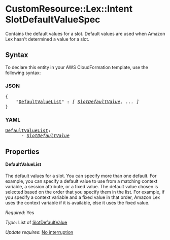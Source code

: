 # CustomResource::Lex::Intent SlotDefaultValueSpec

Contains the default values for a slot. Default values are used when Amazon Lex hasn't determined a value for a slot.

## Syntax

To declare this entity in your AWS CloudFormation template, use the following syntax:

### JSON

<pre>
{
    "<a href="#defaultvaluelist" title="DefaultValueList">DefaultValueList</a>" : <i>[ <a href="slotdefaultvalue.md">SlotDefaultValue</a>, ... ]</i>
}
</pre>

### YAML

<pre>
<a href="#defaultvaluelist" title="DefaultValueList">DefaultValueList</a>: <i>
      - <a href="slotdefaultvalue.md">SlotDefaultValue</a></i>
</pre>

## Properties

#### DefaultValueList

The default values for a slot. You can specify more than one default. For example, you can specify a default value to use from a matching context variable, a session attribute, or a fixed value. The default value chosen is selected based on the order that you specify them in the list. For example, if you specify a context variable and a fixed value in that order, Amazon Lex uses the context variable if it is available, else it uses the fixed value.

_Required_: Yes

_Type_: List of <a href="slotdefaultvalue.md">SlotDefaultValue</a>

_Update requires_: [No interruption](https://docs.aws.amazon.com/AWSCloudFormation/latest/UserGuide/using-cfn-updating-stacks-update-behaviors.html#update-no-interrupt)

